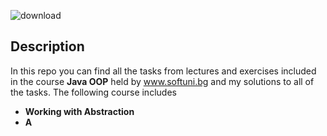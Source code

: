 ![download](https://user-images.githubusercontent.com/120650256/208385967-841e4379-1de7-4309-8cc5-3e7b546d613c.jpeg)
 
    

## __**Description**__






In this repo you can find all the tasks from lectures and exercises included in the course __Java OOP__ held by www.softuni.bg and my solutions to all of the tasks. The following course includes

- __Working with Abstraction__
- __A__
